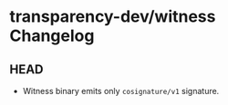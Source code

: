 # transparency-dev/witness Changelog

## HEAD

* Witness binary emits only `cosignature/v1` signature.

